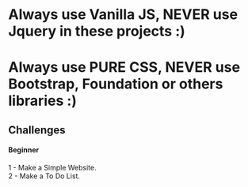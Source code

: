 # Always use Vanilla JS, NEVER use Jquery in these projects :)
# Always use PURE CSS, NEVER use Bootstrap, Foundation or others libraries :)

## Challenges

#### Beginner
1 - Make a Simple Website. <br>
2 - Make a To Do List.
